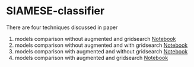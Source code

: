 # SIAMESE-classifier


There are four techniques discussed in paper

1. models comparison without augmented and gridsearch            [Notebook](https://github.com/talhaanwarch/SIAMESE-classifier/blob/main/notebooks/1.%20models_comparison_noaugmented_nogridsearch.ipynb)
2. models comparison without augmented and with gridsearch [Notebook](https://github.com/talhaanwarch/SIAMESE-classifier/blob/main/notebooks/2.%20models_comparison_noaugmented_gridsearch.ipynb)
3. models comparison with augmented and without gridsearch       [Notebook](https://github.com/talhaanwarch/SIAMESE-classifier/blob/main/notebooks/3.%20models_comparison_augmented_nogridsearch.ipynb)
4. models comparison with augmented and gridsearch                [Notebook](https://github.com/talhaanwarch/SIAMESE-classifier/blob/main/notebooks/4.%20models_comparison_augmented_gridsearch.ipynb)
